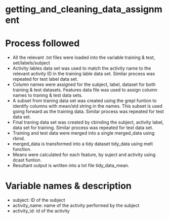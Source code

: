 # getting_and_cleaning_data_assignment


Process followed
================

- All the relevant .txt files were loaded into the variable training & test, set/labels/subject
- Activity lables data set was used to match the activity name to the relevant activity ID in the training lable data set. Simliar process was repeated for test label data set.
- Column names were assigned for the subject, label, dataset for both training & test datasets. Features data file was used to assign column names to traning & test data sets.
- A subset from traning data set was created using the grepl funtion to identify columns with mean/std string in the names. This subset is used going forward as the training data. Similar process was repeated for test data set.
- Final traning data set was created by cbinding the subject, activity label, data set for training. Similar process was repeated for test data set.
- Training and test data were merged into a single merged_data using rbind.
- merged_data is transformed into a tidy dataset tidy_data using melt function.
- Means were calculated for each feature, by suject and activity using dcast funtion.
- Resultant output is written into a txt file tidy_data_mean.


Variable names & description
============================

- subject: ID of the subject
- activity_name: name of the activity performed by the subject
- activity_id: id of the activity
